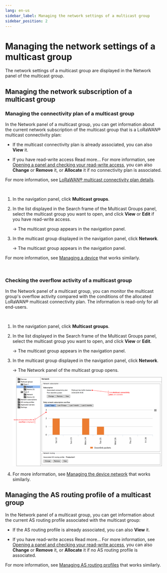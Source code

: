 ```yaml
---
lang: en-us
sidebar_label: Managing the network settings of a multicast group
sidebar_position: 2
---
```


# Managing the network settings of a multicast group

The network settings of a multicast group are displayed in the Network
panel of the multicast group.

## Managing the network subscription of a multicast group

### Managing the connectivity plan of a multicast group

In the Network panel of a multicast group, you can get information about
the current network subscription of the multicast group that is a
LoRaWAN® multicast connectivity plan:

- If the multicast connectivity plan is already associated, you can also
  **View** it.

- If you have read-write access Read more\... For more information, see
  [Opening a panel and checking your read-write
  access](../../use-interface.md#opening-a-panel-and-checking-your-read-write-access),
  you can also **Change** or **Remove** it, or **Allocate** it if no
  connectivity plan is associated.

For more information, see [LoRaWAN® multicast connectivity plan
details](../../reference-information.md#lorawan®-multicast-connectivity-plan-details).

 

1.  In the navigation panel, click **Multicast groups**.

2.  In the list displayed in the Search frame of the Multicast Groups
    panel, select the multicast group you want to open, and click
    **View** or **Edit** if you have read-write access.

    -\> The multicast group appears in the navigation panel.

3.  In the multicast group displayed in the navigation panel, click
    **Network**.

    -\> The multicast group appears in the navigation panel.

For more information, see [Managing a
device](../../manage-a-device/index.md) that works similarly.

 

### Checking the overflow activity of a multicast group

In the Network panel of a multicast group, you can monitor the multicast
group's overflow activity compared with the conditions of the allocated
LoRaWAN® multicast connectivity plan. The information is read-only for
all end-users.

 

1.  In the navigation panel, click **Multicast groups**.

2.  In the list displayed in the Search frame of the Multicast Groups
    panel, select the multicast group you want to open, and click
    **View** or **Edit**.

    -\> The multicast group appears in the navigation panel.

3.  In the multicast group displayed in the navigation panel, click
    **Network**.

    -\> The Network panel of the multicast group opens.

    ![](./_images/managing-the-network-settings.png)

4.  For more information, see [Managing the device
    network](../../manage-device-network/index.md) that works similarly.

## Managing the AS routing profile of a multicast group

In the Network panel of a multicast group, you can get information about
the current AS routing profile associated with the multicast group:

- If the AS routing profile is already associated, you can also **View**
  it.

- If you have read-write access Read more\... For more information, see
  [Opening a panel and checking your read-write
  access](../../use-interface.md#opening-a-panel-and-checking-your-read-write-access),
  you can also **Change** or **Remove** it, or **Allocate** it if no AS
  routing profile is associated.

For more information, see [Managing AS routing
profiles](../../manage-as-routing-profiles/index.md) that works
similarly.
